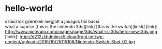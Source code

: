 # hello-world
sziasztok gzerekek megjott a josagos tibi bacsi  
what a suprise
[this is the nintendo 3ds][link]
[this is the switch][linkk]
[link]: http://www.nintendo.com/images/page/3ds/what-is-3ds/hero-new-3ds.png
[linkk]: http://d212zkhdmlqsk5.cloudfront.net/wp-content/uploads/2016/10/25115106/Nintendo-Switch-Shot-02.jpg
